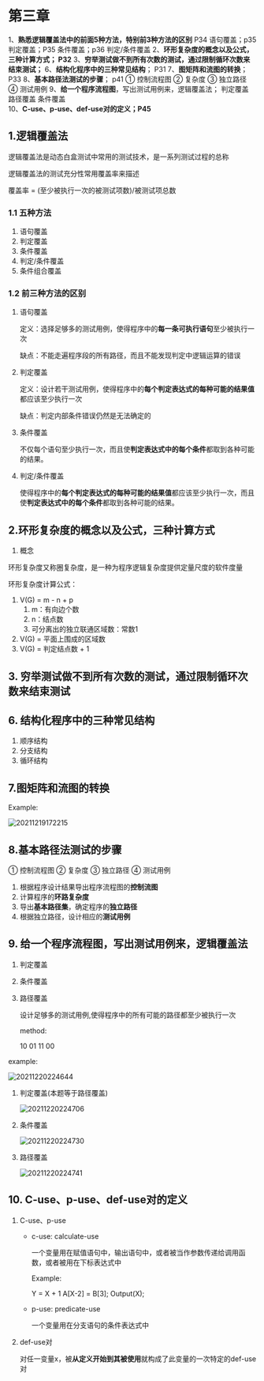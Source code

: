 # 第三章

1、**熟悉逻辑覆盖法中的前面5种方法，特别前3种方法的区别** P34 语句覆盖；p35判定覆盖；P35 条件覆盖；p36 判定/条件覆盖
2、**环形复杂度的概念以及公式，三种计算方式； P32**
3、**穷举测试做不到所有次数的测试，通过限制循环次数来结束测试；**
6、**结构化程序中的三种常见结构**； P31
7、**图矩阵和流图的转换**； P33
8、**基本路径法测试的步骤**； p41
    ① 控制流程图
    ② 复杂度
    ③ 独立路径
    ④ 测试用例
9、**给一个程序流程图**，写出测试用例来，逻辑覆盖法；
    判定覆盖
    路径覆盖
    条件覆盖  
10、**C-use、p-use、def-use对的定义；P45**

## 1.逻辑覆盖法

逻辑覆盖法是动态白盒测试中常用的测试技术，是一系列测试过程的总称

逻辑覆盖法的测试充分性常用覆盖率来描述

覆盖率 = (至少被执行一次的被测试项数)/被测试项总数

### 1.1 五种方法

1. 语句覆盖
2. 判定覆盖
3. 条件覆盖
4. 判定/条件覆盖
5. 条件组合覆盖

### 1.2 前三种方法的区别

1. 语句覆盖

    定义：选择足够多的测试用例，使得程序中的**每一条可执行语句**至少被执行一次

    缺点：不能走遍程序段的所有路径，而且不能发现判定中逻辑运算的错误

2. 判定覆盖

    定义：设计若干测试用例，使得程序中的**每个判定表达式的每种可能的结果值**都应该至少执行一次

    缺点：判定内部条件错误仍然是无法确定的

3. 条件覆盖

    不仅每个语句至少执行一次，而且使**判定表达式中的每个条件**都取到各种可能的结果。

4. 判定/条件覆盖

    使得程序中的**每个判定表达式的每种可能的结果值**都应该至少执行一次，而且使**判定表达式中的每个条件**都取到各种可能的结果。

## 2.环形复杂度的概念以及公式，三种计算方式

1. 概念

环形复杂度又称圈复杂度，是一种为程序逻辑复杂度提供定量尺度的软件度量

环形复杂度计算公式：

1. V(G) = m - n + p
   1. m：有向边个数
   2. n：结点数
   3. 可分离出的独立联通区域数：常数1
2. V(G) = 平面上围成的区域数
3. V(G) = 判定结点数 + 1

## 3. 穷举测试做不到所有次数的测试，通过限制循环次数来结束测试

## 6. 结构化程序中的三种常见结构

1. 顺序结构
2. 分支结构
3. 循环结构

## 7.图矩阵和流图的转换

Example:

![20211219172215](https://raw.githubusercontent.com/Logible/Image/main/note_image/20211219172215.png)

## 8.基本路径法测试的步骤

① 控制流程图
② 复杂度
③ 独立路径
④ 测试用例

1. 根据程序设计结果导出程序流程图的**控制流图**
2. 计算程序的**环路复杂度**
3. 导出**基本路径集**，确定程序的**独立路径**
4. 根据独立路径，设计相应的**测试用例**

## 9. 给一个程序流程图，写出测试用例来，逻辑覆盖法

1. 判定覆盖
2. 条件覆盖  
3. 路径覆盖

    设计足够多的测试用例,使得程序中的所有可能的路径都至少被执行一次

    method:

    10
    01
    11
    00

example:

![20211220224644](https://raw.githubusercontent.com/Logible/Image/main/note_image/20211220224644.png)

1. 判定覆盖(本题等于路径覆盖)

    ![20211220224706](https://raw.githubusercontent.com/Logible/Image/main/note_image/20211220224706.png)

2. 条件覆盖

    ![20211220224730](https://raw.githubusercontent.com/Logible/Image/main/note_image/20211220224730.png)

3. 路径覆盖

    ![20211220224741](https://raw.githubusercontent.com/Logible/Image/main/note_image/20211220224741.png)

## 10. C-use、p-use、def-use对的定义

1. C-use、p-use

    - c-use: calculate-use

        一个变量用在赋值语句中，输出语句中，或者被当作参数传递给调用函数，或者被用在下标表达式中

        Example:

        Y = X + 1
        A[X-2] = B[3];
        Output(X);

    - p-use: predicate-use

        一个变量用在分支语句的条件表达式中

2. def-use对

    对任一变量x，被**从定义开始到其被使用**就构成了此变量的一次特定的def-use对
